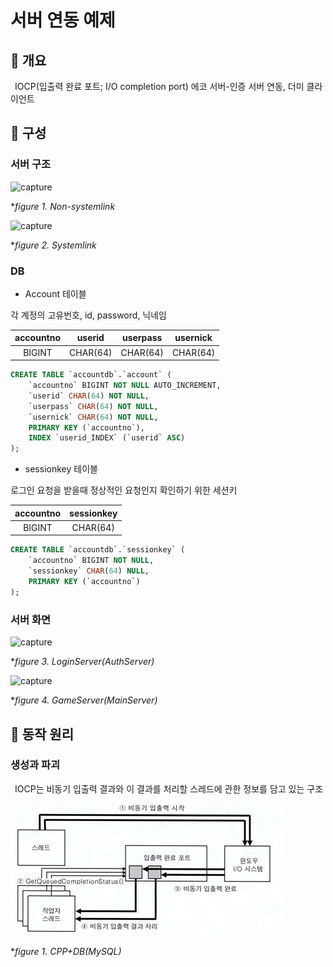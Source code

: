 # 서버 연동 예제
## 📢 개요
 IOCP(입출력 완료 포트; I/O completion port) 에코 서버-인증 서버 연동, 더미 클라이언트

## 📌 구성
### 서버 구조
  ![capture](https://user-images.githubusercontent.com/18212066/77258063-84262d00-6cbb-11ea-840f-dfbfbc23be70.png)
  
  **figure 1. Non-systemlink*
  
  ![capture](https://user-images.githubusercontent.com/18212066/77206138-a1cb8900-6b39-11ea-857a-052d534c01a5.jpg)
  
  **figure 2. Systemlink*
  
### DB
+ Account 테이블

각 계정의 고유번호, id, password, 닉네임

| accountno | userid | userpass | usernick |
|:---:|:---:|:---:|:---:|
|BIGINT|CHAR(64)|CHAR(64)|CHAR(64)|
```sql
CREATE TABLE `accountdb`.`account` (
	`accountno` BIGINT NOT NULL AUTO_INCREMENT,
	`userid` CHAR(64) NOT NULL,
	`userpass` CHAR(64) NOT NULL,
	`usernick` CHAR(64) NOT NULL,	
	PRIMARY KEY (`accountno`),
	INDEX `userid_INDEX` (`userid` ASC)
);
```

+ sessionkey 테이블

로그인 요청을 받을때 정상적인 요청인지 확인하기 위한 세션키

| accountno | sessionkey |
|:---:|:---:|
|BIGINT|CHAR(64)|
```sql
CREATE TABLE `accountdb`.`sessionkey` (
	`accountno` BIGINT NOT NULL,
	`sessionkey` CHAR(64) NULL,
    PRIMARY KEY (`accountno`)
);
```

### 서버 화면

  ![capture](https://user-images.githubusercontent.com/18212066/77473272-8bcf0880-6e58-11ea-9391-2d0b9603e333.png)
  
  **figure 3. LoginServer(AuthServer)*
  
  ![capture](https://user-images.githubusercontent.com/18212066/77473276-8c679f00-6e58-11ea-93cd-cd927d06c6c2.png)
  
  **figure 4. GameServer(MainServer)*


## 📌 동작 원리

### 생성과 파괴

 IOCP는 비동기 입출력 결과와 이 결과를 처리할 스레드에 관한 정보를 담고 있는 구조
 
  ![capture](https://github.com/kbm0996/-Network-IOCP-EchoServerClient/blob/master/figure/3.png)
  
  **figure 1. CPP+DB(MySQL)*
